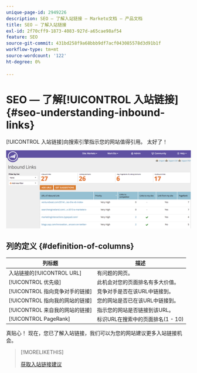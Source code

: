 ```yaml
---
unique-page-id: 2949226
description: SEO — 了解入站链接 — Marketo文档 — 产品文档
title: SEO — 了解入站链接
exl-id: 2f70cff9-1873-4083-927d-a65cae98af54
feature: SEO
source-git-commit: 431bd258f9a68bbb9df7acf043085578d3d91b1f
workflow-type: tm+mt
source-wordcount: '122'
ht-degree: 0%

---
```


# SEO — 了解[!UICONTROL 入站链接] {#seo-understanding-inbound-links}

[!UICONTROL 入站链接]向搜索引擎指示您的网站值得引用。 太好了！

![](assets/image2014-9-18-13-3a18-3a10.png)

## 列的定义 {#definition-of-columns}

| 列标题 | 描述 |
|---|---|
| 入站链接的[!UICONTROL URL] | 有问题的网页。 |
| [!UICONTROL 优先级] | 此机会对您的页面排名有多大价值。 |
| [!UICONTROL 指向竞争对手的链接] | 竞争对手是否在该URL中链接到。 |
| [!UICONTROL 指向我的网站的链接] | 您的网站是否已在该URL中链接到。 |
| [!UICONTROL 来自我的网站的链接] | 指示您的网站是否链接到该URL。 |
| [!UICONTROL PageRank] | 标识URL在搜索中的页面排名(1 - 10) |

真贴心！ 现在，您已了解入站链接，我们可以为您的网站建议更多入站链接机会。

>[!MORELIKETHIS]
>
>[获取入站链接建议](/help/marketo/product-docs/additional-apps/seo/inbound-links/seo-get-inbound-link-suggestions.md)

